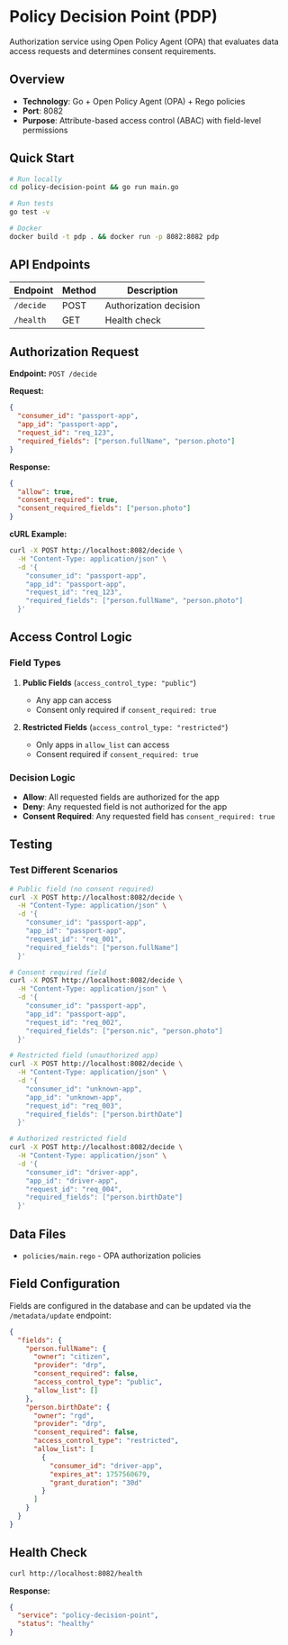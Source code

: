 # Policy Decision Point (PDP)

Authorization service using Open Policy Agent (OPA) that evaluates data access requests and determines consent requirements.

## Overview

- **Technology**: Go + Open Policy Agent (OPA) + Rego policies
- **Port**: 8082
- **Purpose**: Attribute-based access control (ABAC) with field-level permissions

## Quick Start

```bash
# Run locally
cd policy-decision-point && go run main.go

# Run tests
go test -v

# Docker
docker build -t pdp . && docker run -p 8082:8082 pdp
```

## API Endpoints

| Endpoint | Method | Description |
|----------|--------|-------------|
| `/decide` | POST | Authorization decision |
| `/health` | GET | Health check |

## Authorization Request

**Endpoint:** `POST /decide`

**Request:**
```json
{
  "consumer_id": "passport-app",
  "app_id": "passport-app", 
  "request_id": "req_123",
  "required_fields": ["person.fullName", "person.photo"]
}
```

**Response:**
```json
{
  "allow": true,
  "consent_required": true,
  "consent_required_fields": ["person.photo"]
}
```

**cURL Example:**
```bash
curl -X POST http://localhost:8082/decide \
  -H "Content-Type: application/json" \
  -d '{
    "consumer_id": "passport-app",
    "app_id": "passport-app",
    "request_id": "req_123",
    "required_fields": ["person.fullName", "person.photo"]
  }'
```

## Access Control Logic

### Field Types

1. **Public Fields** (`access_control_type: "public"`)
   - Any app can access
   - Consent only required if `consent_required: true`

2. **Restricted Fields** (`access_control_type: "restricted"`)
   - Only apps in `allow_list` can access
   - Consent required if `consent_required: true`

### Decision Logic

- **Allow**: All requested fields are authorized for the app
- **Deny**: Any requested field is not authorized for the app
- **Consent Required**: Any requested field has `consent_required: true`

## Testing

### Test Different Scenarios

```bash
# Public field (no consent required)
curl -X POST http://localhost:8082/decide \
  -H "Content-Type: application/json" \
  -d '{
    "consumer_id": "passport-app",
    "app_id": "passport-app",
    "request_id": "req_001",
    "required_fields": ["person.fullName"]
  }'

# Consent required field
curl -X POST http://localhost:8082/decide \
  -H "Content-Type: application/json" \
  -d '{
    "consumer_id": "passport-app",
    "app_id": "passport-app",
    "request_id": "req_002",
    "required_fields": ["person.nic", "person.photo"]
  }'

# Restricted field (unauthorized app)
curl -X POST http://localhost:8082/decide \
  -H "Content-Type: application/json" \
  -d '{
    "consumer_id": "unknown-app",
    "app_id": "unknown-app",
    "request_id": "req_003",
    "required_fields": ["person.birthDate"]
  }'

# Authorized restricted field
curl -X POST http://localhost:8082/decide \
  -H "Content-Type: application/json" \
  -d '{
    "consumer_id": "driver-app",
    "app_id": "driver-app",
    "request_id": "req_004",
    "required_fields": ["person.birthDate"]
  }'
```

## Data Files

- `policies/main.rego` - OPA authorization policies

## Field Configuration

Fields are configured in the database and can be updated via the `/metadata/update` endpoint:

```json
{
  "fields": {
    "person.fullName": {
      "owner": "citizen",
      "provider": "drp",
      "consent_required": false,
      "access_control_type": "public",
      "allow_list": []
    },
    "person.birthDate": {
      "owner": "rgd",
      "provider": "drp", 
      "consent_required": false,
      "access_control_type": "restricted",
      "allow_list": [
        {
          "consumer_id": "driver-app",
          "expires_at": 1757560679,
          "grant_duration": "30d"
        }
      ]
    }
  }
}
```

## Health Check

```bash
curl http://localhost:8082/health
```

**Response:**
```json
{
  "service": "policy-decision-point",
  "status": "healthy"
}
```